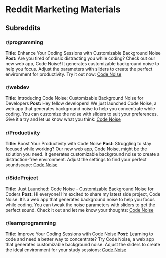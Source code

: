 # Reddit Marketing Materials

## Subreddits

### r/programming
**Title:** Enhance Your Coding Sessions with Customizable Background Noise
**Post:**
Are you tired of music distracting you while coding? Check out our new web app, Code Noise! It generates customizable background noise to help you focus. Adjust the parameters with sliders to create the perfect environment for productivity. Try it out now: [Code Noise](https://code-noise.vercel.app)

### r/webdev
**Title:** Introducing Code Noise: Customizable Background Noise for Developers
**Post:**
Hey fellow developers! We just launched Code Noise, a web app that generates background noise to help you concentrate while coding. You can customize the noise with sliders to suit your preferences. Give it a try and let us know what you think: [Code Noise](https://code-noise.vercel.app)

### r/Productivity
**Title:** Boost Your Productivity with Code Noise
**Post:**
Struggling to stay focused while working? Our new web app, Code Noise, might be the solution you need. It generates customizable background noise to create a distraction-free environment. Adjust the settings to find your perfect soundscape: [Code Noise](https://code-noise.vercel.app)

### r/SideProject
**Title:** Just Launched: Code Noise - Customizable Background Noise for Coders
**Post:**
Hi everyone! I’m excited to share my latest side project, Code Noise. It’s a web app that generates background noise to help you focus while coding. You can tweak the noise parameters with sliders to get the perfect sound. Check it out and let me know your thoughts: [Code Noise](https://code-noise.vercel.app)

### r/learnprogramming
**Title:** Improve Your Coding Sessions with Code Noise
**Post:**
Learning to code and need a better way to concentrate? Try Code Noise, a web app that generates customizable background noise. Adjust the sliders to create the ideal environment for your study sessions: [Code Noise](https://code-noise.vercel.app)

